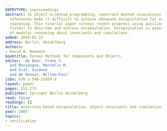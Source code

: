 ```yaml
---
ENTRYTYPE: inproceedings
abstract: In object-oriented programming, reentrant method invocations and shared
  references make it difficult to achieve adequate encapsulation for sound modular
  reasoning. This tutorial paper surveys recent progress using auxiliary state (ghost
  fields) to describe and achieve encapsulation. Encapsulation is assessed in terms
  of modular reasoning about invariants and simulations.
added: 2020-02-15
address: Berlin, Heidelberg
authors:
- David A. Naumann
booktitle: Formal Methods for Components and Objects
editor: 'de Boer, Frank S.
  and Bonsangue, Marcello M.
  and Graf, Susanne
  and de Roever, Willem-Paul'
isbn: 978-3-540-31939-9
layout: paper
pages: 251-273
publisher: Springer Berlin Heidelberg
read: false
readings: []
title: Assertion-based encapsulation, object invariants and simulations
year: 2005
topics:
- verification
---
```

